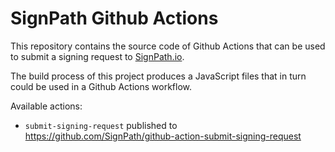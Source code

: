 # SignPath Github Actions

This repository contains the source code of Github Actions that can be used to submit a signing request to [SignPath.io](https://about.signpath.io).

The build process of this project produces a JavaScript files that in turn could be used in a Github Actions workflow.

Available actions:

- `submit-signing-request` published to  https://github.com/SignPath/github-action-submit-signing-request
